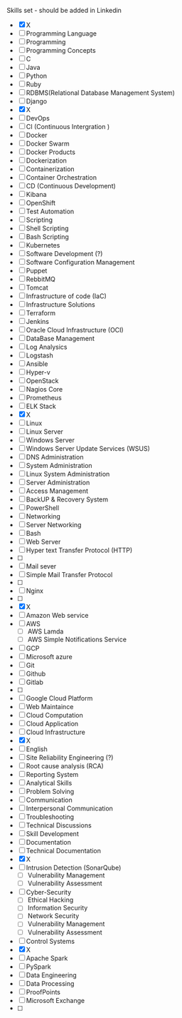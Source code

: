 Skills set - should be added in Linkedin
- [x] X 
- [ ] Programming Language
- [ ] Programming
- [ ] Programming Concepts
- [ ] C
- [ ] Java
- [ ] Python
- [ ] Ruby
- [ ] RDBMS(Relational Database Management System)
- [ ] Django
- [x] X
- [ ] DevOps
- [ ] CI (Continuous Intergration )
- [ ] Docker
- [ ] Docker Swarm
- [ ] Docker Products
- [ ] Dockerization
- [ ] Containerization
- [ ] Container Orchestration
- [ ] CD (Continuous Development)
- [ ] Kibana
- [ ] OpenShift
- [ ] Test Automation
- [ ] Scripting
- [ ] Shell Scripting
- [ ] Bash Scripting
- [ ] Kubernetes
- [ ] Software Development (?)
- [ ] Software Configuration Management
- [ ] Puppet
- [ ] RebbitMQ
- [ ] Tomcat
- [ ] Infrastructure of code (IaC) 
- [ ] Infrastructure Solutions 
- [ ] Terraform
- [ ] Jenkins
- [ ] Oracle Cloud Infrastructure (OCI)
- [ ] DataBase Management
- [ ] Log Analysics
- [ ] Logstash
- [ ] Ansible
- [ ] Hyper-v
- [ ] OpenStack
- [ ] Nagios Core
- [ ] Prometheus
- [ ] ELK Stack
- [x] X
- [ ] Linux
- [ ] Linux Server
- [ ] Windows Server
- [ ] Windows Server Update Services (WSUS)
- [ ] DNS Administration
- [ ] System Administration
- [ ] Linux System Administration
- [ ] Server Administration
- [ ] Access Management
- [ ] BackUP & Recovery System
- [ ] PowerShell
- [ ] Networking
- [ ] Server Networking
- [ ] Bash
- [ ] Web Server
- [ ] Hyper text Transfer Protocol (HTTP)
- [ ] 
- [ ] Mail sever
- [ ] Simple Mail Transfer Protocol
- [ ] 
- [ ] Nginx
- [ ] 
- [x] X
- [ ] Amazon Web service
- [ ] AWS
	- [ ] AWS Lamda
	- [ ] AWS Simple Notifications Service
- [ ] GCP
- [ ] Microsoft azure
- [ ] Git 
- [ ] Github
- [ ] Gitlab
- [ ] 
- [ ] Google Cloud Platform
- [ ] Web Maintaince
- [ ] Cloud Computation
- [ ] Cloud Application
- [ ] Cloud Infrastructure
- [x] X
- [ ] English
- [ ] Site Reliability Engineering (?)
- [ ] Root cause analysis (RCA)
- [ ] Reporting System
- [ ] Analytical Skills
- [ ] Problem Solving
- [ ] Communication
- [ ] Interpersonal Communication
- [ ] Troubleshooting
- [ ] Technical Discussions
- [ ] Skill Development
- [ ] Documentation
- [ ] Technical Documentation
- [x] X
- [ ] Intrusion Detection (SonarQube)
	- [ ] Vulnerability Management
	- [ ] Vulnerability Assessment
- [ ] Cyber-Security
	 - [ ] Ethical Hacking
	 - [ ] Information Security
	 - [ ] Network Security 
	 - [ ] Vulnerability Management
	 - [ ] Vulnerability Assessment
- [ ] Control Systems
- [x] X
- [ ]  Apache Spark
- [ ] PySpark
- [ ] Data Engineering
- [ ] Data Processing
- [ ] ProofPoints
- [ ] Microsoft Exchange
- [ ] 

